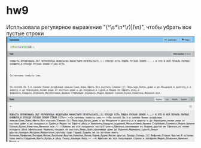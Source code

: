# hw9
Испльзовала регулярное выражение "(^\s*\n*\r)|(\n)", чтобы убрать все пустые строки 
![](https://github.com/damarkina/hw9/blob/master/Снимок%20экрана%202018-06-01%20в%2019.07.42.png)


